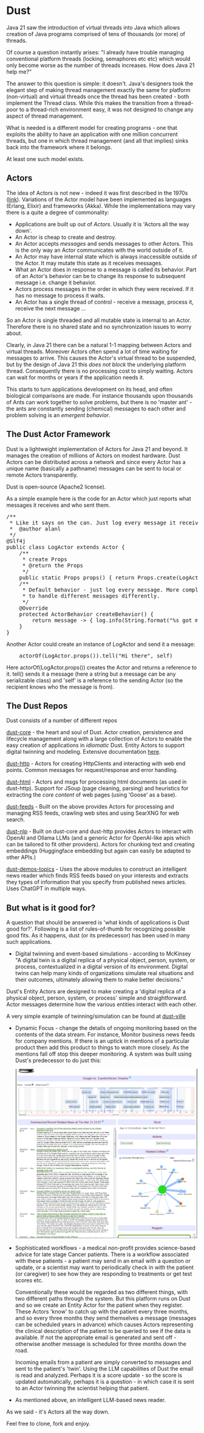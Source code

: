 # Dust
Java 21 saw the introduction of virtual threads into Java which allows creation of Java programs 
comprised of tens of thousands (or more) of threads.

Of course a question instantly arises:
"I already have trouble managing conventional platform threads (locking, semaphores etc etc) 
which would only become worse as the number of threads increases. How does Java 21 help me?"

The answer to this question is simple: it doesn't. Java's designers took the elegant step of 
making thread management exactly the same for platform (non-virtual) and virtual threads once the thread
has been created - both implement the Thread class. While this makes the transition from a 
thread-poor to a thread-rich environment easy, it was not designed to change any aspect of 
thread management. 

What is needed is a different model for creating programs - one that exploits the ability to have
an application with one million concurrent threads, but one in which thread management (and all
that implies) sinks back into the framework where it belongs.

At least one such model exists.

## Actors
The idea of Actors is not new - indeed it was first described in the 1970s (<a href="https://arxiv.org/pdf/1008.1459">link</a>).
Variations of the Actor model have been implemented as languages (Erlang, Elixir) and frameworks (Akka).
While the implementations may vary there is a quite a degree of commonality:
* Applications are built up out of _Actors_. Usually it is 'Actors all the way down'.
* An Actor is cheap to create and destroy.
* An Actor accepts _messages_ and sends messages to other Actors. This is the only way
an Actor communicates with the world outside of it.
* An Actor may have internal state which is always inaccessible outside of the Actor. 
It may mutate this state as it receives messages.
* What an Actor does in response to a message is called its behavior. Part of an Actor's behavior 
can be to change its response to subsequent message i.e. change it behavior.
* Actors process messages in the order in which they were received. 
If it has no message to process it waits. 
* An Actor has a single thread of control - receive a message, process it, 
receive the next message ...

So an Actor is single threaded and all mutable state is internal to an Actor. Therefore there is no
shared state and no synchronization issues to worry about.

Clearly, in Java 21 there can be a natural 1-1 mapping between Actors and virtual threads. Moreover
Actors often spend a lot of time waiting for messages to arrive. This causes the Actor's
virtual thread to be suspended, but by the design of Java 21 this _does not block_ 
the underlying platform thread. Consequently there is no processing cost to simply waiting. Actors can
wait for months or years if the application needs it.

This starts to turn applications development on its head, and often biological comparisons are made. 
For instance thousands upon thousands of Ants can work together to solve problems, but there is no 'master ant' - 
the ants are constantly sending (chemical) messages to each other and problem solving is an _emergent_ _behavior_.

## The Dust Actor Framework
Dust is a lightweight implementation of Actors for Java 21 and beyond. It manages the creation of 
millions of Actors on modest hardware. Dust Actors can be distributed across a network and since
every Actor has a unique name (basically a pathname) messages can be sent to local or remote Actors
transparently.

Dust is open-source (Apache2 license).

As a simple example here is the code for an Actor which just reports what messages it receives and who sent them.
<pre>
/**
 * Like it says on the can. Just log every message it receives
 *  @author alanl
 */
@Slf4j
public class LogActor extends Actor {
    /**
     * create Props
     * @return the Props
     */
    public static Props props() { return Props.create(LogActor.class); }
    /**
     * Default behavior - just log every message. More complex Actors typically do a switch() (or branch) on message.class
     * to handle different messages differently.
     */
    @Override
    protected ActorBehavior createBehavior() {
        return message -> { log.info(String.format("%s got message %s from %s", self.path, message, sender)); };
    }
}
</pre>

Another Actor could create an instance of LogActor and send it a message: 

<pre>
    actorOf(LogActor.props()).tell("Hi there", self)
</pre>

Here actorOf(LogActor.props()) creates the Actor and returns a reference to it. tell() sends it a 
message (here a string but a message can be any serializable class) 
and 'self' is a reference to the sending Actor (so the recipient knows who the message is from).

## The Dust Repos
Dust consists of a number of different repos

<a href="https://github.com/dust-ai-mr/dust-core">dust-core</a> - the heart and soul of Dust. Actor creation, 
persistence and lifecycle management along with a large collection of Actors to enable the easy creation of 
applications in _idiomatic_ Dust. Entity Actors to support digital twinning and modeling. Extensive documentation
<a href="https://github.com/dust-ai-mr/dust-core/blob/main/docs/dust-core-1.0.1.pdf">here</a>.

<a href="https://github.com/dust-ai-mr/dust-http">dust-http</a> - Actors for creating HttpClients and interacting with
web end points. Common messages for request/response and error handling.

<a href="https://github.com/dust-ai-mr/dust-html">dust-html</a> - Actors and msgs for processing html documents 
(as used in dust-http). Support for JSoup (page cleaning, parsing) and heuristics for extracting 
the _core content_ of web pages (using 'Goose' as a base).

<a href="https://github.com/dust-ai-mr/dust-feeds">dust-feeds</a> - Built on the above provides Actors for processing and
managing RSS feeds, crawling web sites and using SearXNG for web search.

<a href="https://github.com/dust-ai-mr/dust-nlp">dust-nlp</a> - Built on dust-core and dust-http provides Actors to 
interact with OpenAI and Ollama LLMs (and a generic Actor for OpenAI-like apis which can be tailored to fit 
other providers). Actors for chunking text and creating embeddings (Huggingface embedding but again can easily
be adapted to other APIs.) 

<a href="https://github.com/dust-ai-mr/dust-demos-topics">dust-demos-topics</a> - Uses the above modules to construct an 
intelligent news reader which finds RSS feeds based on your interests and extracts they types of information that you 
specify from published news articles. Uses ChatGPT in multiple ways.

## But what is it good for?
A question that should be answered is 'what kinds of applications is Dust good for?'. Following is a list of 
rules-of-thumb for recognizing possible good fits. As it happens, dust (or its predecessor) has been used in 
many such applications.
* Digital twinning and event-based simulations - according to McKinsey 
"A digital twin is a digital replica of a physical object, person, system, or process, 
contextualized in a digital version of its environment. Digital twins can help many kinds of organizations
simulate real situations and their outcomes, ultimately allowing them to make better decisions."

Dust's Entity Actors are designed to make creating a 'digital replica of a physical object, person, system, or process'
simple and straightforward. Actor messages determine how the various entities interact with each other.

A very simple example of twinning/simulation can be found at <a href="https://github.com/dust-ai-mr/dust-ville">dust-ville</a>

* Dynamic Focus - change the details of ongoing monitoring based on the contents of the data stream.
  For instance, Monitor business news feeds for company mentions. If there is an uptick in mentions of a particular product
  then add this product to things to watch more closely. As the mentions fall off stop this deeper monitoring.
  A system was built using Dust's predecessor to do just this:
  
  
  <img src="/xray.png"/>


* Sophisticated workflows - a medical non-profit provides science-based advice for late stage Cancer patients. 
There is a workflow 
associated with these patients - a patient may send in an email with a question or update, or a scientist may want to 
periodically check in with the patient (or caregiver) to see how they are responding to treatments or get test scores etc.

  Conventionally these would be regarded as two different things, with two different paths through the system. But this
platform runs on Dust and so we create an Entity Actor for the patient when they register. These Actors 'know' to catch
up with the patient every three months, and so every three months they send themselves a message (messages can be scheduled
years in advance) which causes Actors representing the clinical description of the patient to be queried to see if the
data is available. If not the appropriate email is generated and sent off - otherwise another message is scheduled for 
three months down the road.

  Incoming emails from a patient are simply converted to messages and sent to the patient's 'twin'. Using the LLM 
capabilities of Dust the email is read and analyzed. Perhaps it is a score update - so the score is updated automatically,
perhaps it is a question - in which case it is sent to an Actor twinning the scientist helping that patient.

* As mentioned above, an intelligent LLM-based news reader. 

As we said - it's Actors all the way down. 

Feel free to clone, fork and enjoy.










